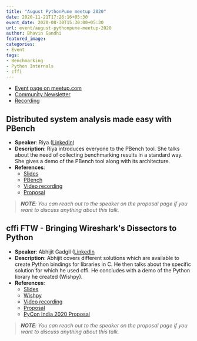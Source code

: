 ```yaml
---
title: "August PythonPune meetup 2020"
date: 2020-11-21T17:26:16+05:30
event_date: 2020-08-30T15:30:00+05:30
url: event/august-pythonpune-meetup-2020
author: Bhavin Gandhi
featured_image:
categories:
- Event
tags:
- Benchmarking
- Python Internals
- cffi
---
```


  * [Event page on meetup.com](https://www.meetup.com/PythonPune/events/272520240/)
  * [Community Newsletter](./community_news.md)
  * [Recording](https://youtu.be/nw-lvSpnii4)

## Distributed system analysis made easy with PBench
  * **Speaker**: Riya
    ([LinkedIn](https://www.linkedin.com/in/riya-17/))
  * **Description**: Riya introduces everyone to the PBench tool. She
    talks about the need of collecting benchmarking results in a
    standard way. She gives a demo of the PBench tool along with its
    architecture.
  * **References**:
    * [Slides](https://slides.com/riya_17/neural-artistic-style-transfer-6efa60)
    * [PBench](https://distributed-system-analysis.github.io/pbench/)
    * [Video recording](https://youtu.be/x1ORnZp_oRI)
    * [Proposal](https://github.com/pythonpune/meetup-talks/issues/107)

> ***NOTE**: You can reach out to the speaker on the proposal page if
> you want to discuss anything about this talk.*

## cffi FTW - Bringing Wireshark's Dissectors to Python
  * **Speaker**: Abhijit Gadgil
    ([LinkedIn](https://www.linkedin.com/in/amgadgil/)
  * **Description**: Abhijit covers different solutions which are
    available to create Python bindings for libraries in C. He then
    talks about the specific solution for which he used cffi. He
    concludes with a demo of the Python library he created (Wishpy).
  * **References**:
    * [Slides](https://hyphenos.io/slides/pycon2020-cffi/)
    * [Wishpy](https://github.com/hyphenOs/wishpy)
    * [Video recording](https://youtu.be/s1EPpXY-wT0)
    * [Proposal](https://github.com/pythonpune/meetup-talks/issues/113)
    * [PyCon India 2020 Proposal](https://in.pycon.org/cfp/2020/proposals/python-and-cffi-visualizing-network-traces~aAy9a/)

> ***NOTE**: You can reach out to the speaker on the proposal page if
> you want to discuss anything about this talk.*
